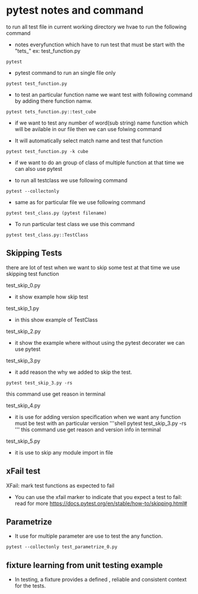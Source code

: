 # pytest notes and command

to run all test file in current working directory we hvae to run the following command

-    notes everyfunction which have to run test that must be start with the "tets_" ex: test_function.py

```shell
pytest
```

- pytest command to run an single file only

```shell
pytest test_function.py
```

- to test an particular function name we want test with following command by adding there function namw.

```shell
pytest tets_function.py::test_cube
```

- if we want to test any number of word(sub string) name function which will be avilable in our file then we can use folwing command

- It will automatically select match name and test that function
```shell
pytest test_function.py -k cube
```


<!-- Now Test classes journey -->

- if we want to do an group of class of multiple function at that time we can also use pytest

- to run all testclass we use following command
```
pytest --collectonly
```

- same as for particular file we use following command
```shell
pytest test_class.py (pytest filename)
```

- To run particular test class we use this command
```shell
pytest test_class.py::TestClass
```






<h2>Skipping Tests</h2>

there are lot of test when we want to skip some test at that time we use skipping test function

test_skip_0.py
- it show example how skip test

test_skip_1.py
- in this show example of TestClass 

test_skip_2.py
- it show the example where without using the pytest decorater we can use pytest

test_skip_3.py
- it add reason the why we added to skip the test.

```shell
pytest test_skip_3.py -rs
```
this command use get reason in terminal

test_skip_4.py
- it is use for adding version specification when we want any function must be test with an particular version 
'''shell
pytest test_skip_3.py -rs
'''
this command use get reason and version info in terminal

test_skip_5.py
- it is use to skip any module import in file

<h2>xFail test</h2>

XFail: mark test functions as expected to fail

- You can use the xfail marker to indicate that you expect a test to fail:
read for more 
https://docs.pytest.org/en/stable/how-to/skipping.html#


<h2>Parametrize</h2> 

-   It use for multiple parameter are use to test the any function.

```shell
pytest --collectonly test_parametrize_0.py
```








<h2>fixture learning from unit  testing example</h2>

- In testing, a fixture provides a defined , reliable and consistent context for the tests.

